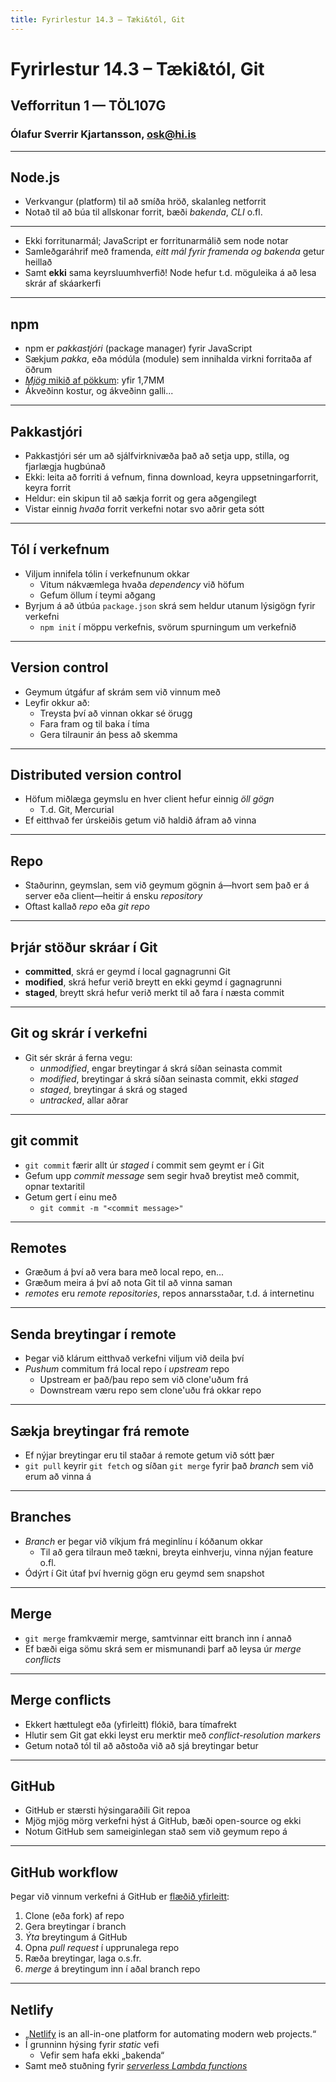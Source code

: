 ```yaml
---
title: Fyrirlestur 14.3 – Tæki&tól, Git
---
```


# Fyrirlestur 14.3 – Tæki&tól, Git

## Vefforritun 1 — TÖL107G

### Ólafur Sverrir Kjartansson, [osk@hi.is](mailto:osk@hi.is)

---

## Node.js

* Verkvangur (platform) til að smíða hröð, skalanleg netforrit
* Notað til að búa til allskonar forrit, bæði _bakenda_, _CLI_ o.fl.

***

* Ekki forritunarmál; JavaScript er forritunarmálið sem node notar
* Samleðgaráhrif með framenda, _eitt mál fyrir framenda og bakenda_ getur heillað
* Samt **ekki** sama keyrsluumhverfið! Node hefur t.d. möguleika á að lesa skrár af skáarkerfi

***

## npm

* npm er _pakkastjóri_ (package manager) fyrir JavaScript
* Sækjum _pakka_, eða módúla (module) sem innihalda virkni forritaða af öðrum
* [*Mjög* mikið af pökkum](http://www.modulecounts.com/): yfir 1,7MM
* Ákveðinn kostur, og ákveðinn galli...

***

## Pakkastjóri

* Pakkastjóri sér um að sjálfvirknivæða það að setja upp, stilla, og fjarlægja hugbúnað
* Ekki: leita að forriti á vefnum, finna download, keyra uppsetningarforrit, keyra forrit
* Heldur: ein skipun til að sækja forrit og gera aðgengilegt
* Vistar einnig _hvaða_ forrit verkefni notar svo aðrir geta sótt

***

## Tól í verkefnum

* Viljum innifela tólin í verkefnunum okkar
  * Vitum nákvæmlega hvaða _dependency_ við höfum
  * Gefum öllum í teymi aðgang
* Byrjum á að útbúa `package.json` skrá sem heldur utanum lýsigögn fyrir verkefni
  * `npm init` í möppu verkefnis, svörum spurningum um verkefnið

---

## Version control

* Geymum útgáfur af skrám sem við vinnum með
* Leyfir okkur að:
  * Treysta því að vinnan okkar sé örugg
  * Fara fram og til baka í tíma
  * Gera tilraunir án þess að skemma

***

## Distributed version control

* Höfum miðlæga geymslu en hver client hefur einnig _öll gögn_
  * T.d. Git, Mercurial
* Ef eitthvað fer úrskeiðis getum við haldið áfram að vinna

***

## Repo

* Staðurinn, geymslan, sem við geymum gögnin á—hvort sem það er á server eða client—heitir á ensku _repository_
* Oftast kallað _repo_ eða _git repo_

***

## Þrjár stöður skráar í Git

* **committed**, skrá er geymd í local gagnagrunni Git
* **modified**, skrá hefur verið breytt en ekki geymd í gagnagrunni
* **staged**, breytt skrá hefur verið merkt til að fara í næsta commit

***

## Git og skrár í verkefni

* Git sér skrár á ferna vegu:
  * _unmodified_, engar breytingar á skrá síðan seinasta commit
  * _modified_, breytingar á skrá síðan seinasta commit, ekki _staged_
  * _staged_, breytingar á skrá og staged
  * _untracked_, allar aðrar

***

## git commit

* `git commit` færir allt úr _staged_ í commit sem geymt er í Git
* Gefum upp _commit message_ sem segir hvað breytist með commit, opnar textaritil
* Getum gert í einu með
  * `git commit -m "<commit message>"`

***

## Remotes

* Græðum á því að vera bara með local repo, en...
* Græðum meira á því að nota Git til að vinna saman
* _remotes_ eru _remote repositories_, repos annarsstaðar, t.d. á internetinu

***

## Senda breytingar í remote

* Þegar við klárum eitthvað verkefni viljum við deila því
* _Pushum_ commitum frá local repo í _upstream_ repo
  * Upstream er það/þau repo sem við clone'uðum frá
  * Downstream væru repo sem clone'uðu frá okkar repo

***

## Sækja breytingar frá remote

* Ef nýjar breytingar eru til staðar á remote getum við sótt þær
* `git pull` keyrir `git fetch` og síðan `git merge` fyrir það _branch_ sem við erum að vinna á

***

## Branches

* _Branch_ er þegar við víkjum frá meginlínu í kóðanum okkar
  * Til að gera tilraun með tækni, breyta einhverju, vinna nýjan feature o.fl.
* Ódýrt í Git útaf því hvernig gögn eru geymd sem snapshot

***

## Merge

* `git merge` framkvæmir merge, samtvinnar eitt branch inn í annað
* Ef bæði eiga sömu skrá sem er mismunandi þarf að leysa úr _merge conflicts_

***

## Merge conflicts

* Ekkert hættulegt eða (yfirleitt) flókið, bara tímafrekt
* Hlutir sem Git gat ekki leyst eru merktir með _conflict-resolution markers_
* Getum notað tól til að aðstoða við að sjá breytingar betur

***

## GitHub

* GitHub er stærsti hýsingaraðili Git repoa
* Mjög mjög mörg verkefni hýst á GitHub, bæði open-source og ekki
* Notum GitHub sem sameiginlegan stað sem við geymum repo á

***

## GitHub workflow

Þegar við vinnum verkefni á GitHub er [flæðið yfirleitt](https://guides.github.com/introduction/flow/):

1. Clone (eða fork) af repo
2. Gera breytingar í branch
3. _Ýta_  breytingum á GitHub
4. Opna _pull request_ í upprunalega repo
5. Ræða breytingar, laga o.s.fr.
6. _merge_ á breytingum inn í aðal branch repo

***

## Netlify

* „[Netlify](https://www.netlify.com/) is an all-in-one platform for automating modern web projects.“
* Í grunninn hýsing fyrir _static_ vefi
  * Vefir sem hafa ekki „bakenda“
* Samt með stuðning fyrir [_serverless Lambda functions_](https://docs.netlify.com/functions/overview/)
